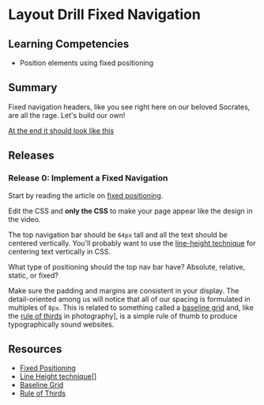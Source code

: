 # Layout Drill Fixed Navigation

## Learning Competencies

* Position elements using fixed positioning

## Summary

Fixed navigation headers, like you see right here on our beloved Socrates, are all the rage.  Let's build our own!

<a href="https://www.youtube.com/watch?v=dRQR1jKwrSY" target="_blank">At the end it should look like this</a>

## Releases

### Release 0: Implement a Fixed Navigation

Start by reading the article on [fixed positioning][].

Edit the CSS and **only the CSS** to make your page appear like the design in the video.

The top navigation bar should be `64px` tall and all the text should be
centered vertically.  You'll probably want to use the [line-height technique][line-height techique] for centering text vertically in CSS.

What type of positioning should the top nav bar have?  Absolute, relative,
static, or fixed?

Make sure the padding and margins are consistent in your display.  The
detail-oriented among us will notice that all of our spacing is formulated in
multiples of `8px`.  This is related to something called a [baseline grid][]
and, like the [rule of thirds][] in photography], is a simple rule of thumb to
produce typographically sound websites.

<!-- ##Optimize Your Learning -->

## Resources

* [Fixed Positioning][fixed positioning]
* [Line Height technique][line-height techique][]
* [Baseline Grid][baseline grid]
* [Rule of Thirds][rule of thirds]

[fixed positioning]: http://css-tricks.com/absolute-relative-fixed-positioining-how-do-they-differ/
[line-height techique]: http://www.student.oulu.fi/~laurirai/www/css/middle/
[baseline grid]: http://alistapart.com/article/settingtypeontheweb
[rule of thirds]: http://en.wikipedia.org/wiki/Rule_of_thirds
